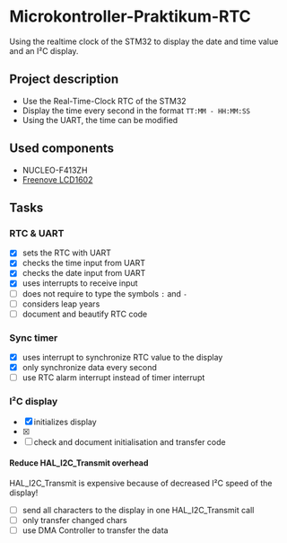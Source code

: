 # Microkontroller-Praktikum-RTC
Using the realtime clock of the STM32 to display the date and time value and an I²C display.

## Project description
- Use the Real-Time-Clock RTC of the STM32  
- Display the time every second in the format `TT:MM - HH:MM:SS`  
- Using the UART, the time can be modified  

## Used components
- NUCLEO-F413ZH
- [Freenove LCD1602](https://freenove.com/fnk0079/)  

## Tasks

### RTC & UART
- [x] sets the RTC with UART
- [x] checks the time input from UART
- [x] checks the date input from UART
- [x] uses interrupts to receive input
- [ ] does not require to type the symbols `:` and `-`
- [ ] considers leap years
- [ ] document and beautify RTC code

### Sync timer
- [x] uses interrupt to synchronize RTC value to the display
- [x] only synchronize data every second
- [ ] use RTC alarm interrupt instead of timer interrupt

### I²C display
- [x] initializes display
- [x] 
- [ ] check and document initialisation and transfer code

#### Reduce HAL_I2C_Transmit overhead
HAL_I2C_Transmit is expensive because of decreased I²C speed of the display!
- [ ] send all characters to the display in one HAL_I2C_Transmit call
- [ ] only transfer changed chars
- [ ] use DMA Controller to transfer the data